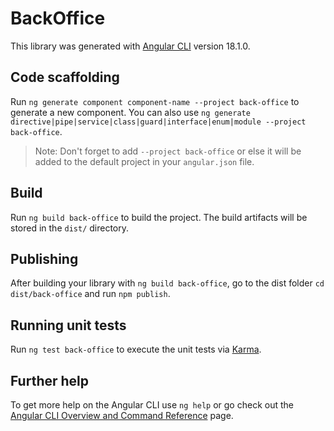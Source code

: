 # BackOffice

This library was generated with [Angular CLI](https://github.com/angular/angular-cli) version 18.1.0.

## Code scaffolding

Run `ng generate component component-name --project back-office` to generate a new component. You can also use `ng generate directive|pipe|service|class|guard|interface|enum|module --project back-office`.
> Note: Don't forget to add `--project back-office` or else it will be added to the default project in your `angular.json` file. 

## Build

Run `ng build back-office` to build the project. The build artifacts will be stored in the `dist/` directory.

## Publishing

After building your library with `ng build back-office`, go to the dist folder `cd dist/back-office` and run `npm publish`.

## Running unit tests

Run `ng test back-office` to execute the unit tests via [Karma](https://karma-runner.github.io).

## Further help

To get more help on the Angular CLI use `ng help` or go check out the [Angular CLI Overview and Command Reference](https://angular.dev/tools/cli) page.
